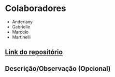 # Colaboradores

- Anderlany
- Gabrielle 
- Marcelo
- Martinelli 

## [Link do repositório](https://github.com/lanyarag/sql_aula21.git)

## Descrição/Observação (Opcional)
